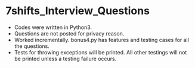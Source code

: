# 7shifts_Interview_Questions

- Codes were written in Python3.
- Questions are not posted for privacy reason.
- Worked incrementally. bonus4.py has features and testing cases for all the questions.
- Tests for throwing exceptions will be printed. All other testings will not be printed unless a testing failure occurs.
